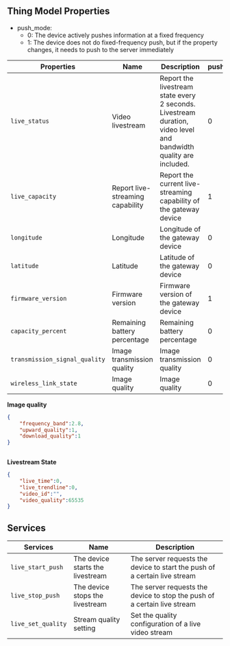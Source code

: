 

## Thing Model Properties

* push_mode: 
  * 0: The device actively pushes information at a fixed frequency
  * 1: The device does not do fixed-frequency push, but if the property changes, it needs to push to the server immediately


| Properties                    | Name           | Description                                | push_mode | data_type |
| ----------------------------- | -------------- | ------------------------------------------ | --------- | --------- |
| `live_status`                 | Video livestream  | Report the livestream state every 2 seconds. Livestream duration, video level and bandwidth quality are included. | 0         | array     |
| `live_capacity`               | Report live-streaming capability | Report the current live-streaming capability of the gateway device              | 1         | struct    |
| `longitude`                   | Longitude | Longitude of the gateway device                             | 0         | double    |
| `latitude`                    | Latitude | Latitude of the gateway device                             | 0         | double    |
| `firmware_version`            | Firmware version | Firmware version of the gateway device                     | 1         | string    |
| `capacity_percent`            | Remaining battery percentage | Remaining battery percentage                            | 0         | int       |
| `transmission_signal_quality` | Image transmission quality | Image transmission quality                                  | 0         | int       |
| `wireless_link_state`         | Image quality | Image quality                                 | 0         | struct    |





**Image quality**

```json
{
    "frequency_band":2.8,
    "upward_quality":1,
    "download_quality":1
}
         
```

**Livestream State**

```json
{
    "live_time":0,
    "live_trendline":0,
    "video_id":"",
    "video_quality":65535
}
```



## Services

| Services | Name | Description |
| ------------------- | ------------ | ------------------------------------------ |
| `live_start_push` | The device starts the livestream | The server requests the device to start the push of a certain live stream |
| `live_stop_push` | The device stops the livestream | The server requests the device to stop the push of a certain live stream |
| `live_set_quality` | Stream quality setting | Set the quality configuration of a live video stream |
